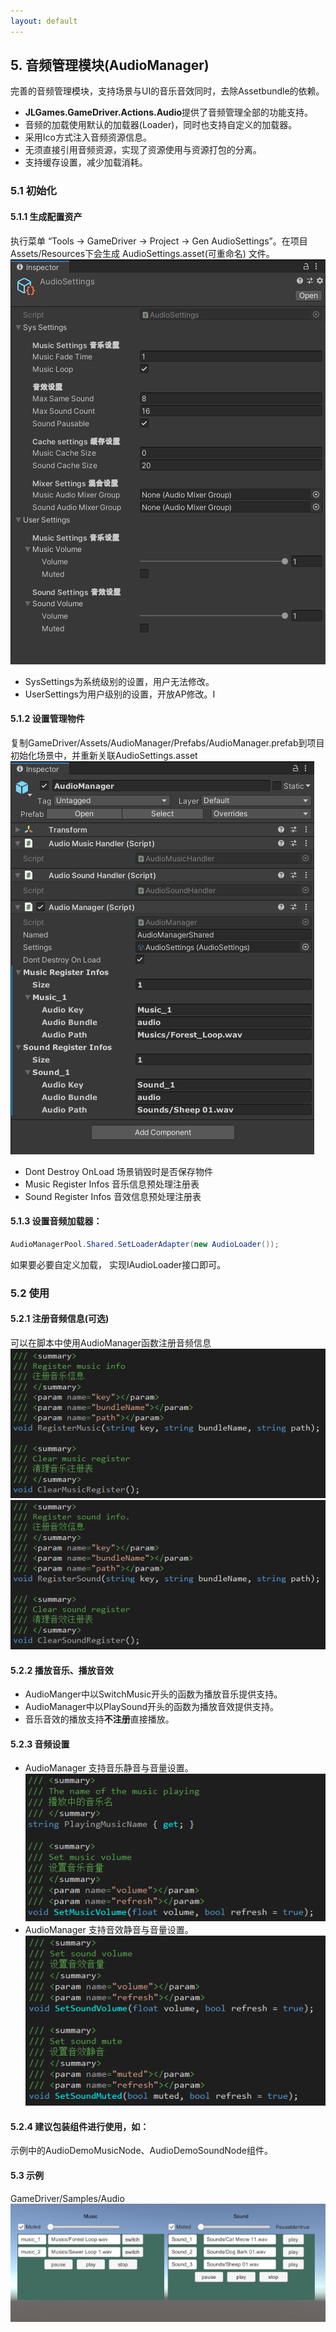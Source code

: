 ```yaml
---
layout: default
---
```

## 5. 音频管理模块(AudioManager) 
完善的音频管理模块，支持场景与UI的音乐音效同时，去除Assetbundle的依赖。

+ **JLGames.GameDriver.Actions.Audio**提供了音频管理全部的功能支持。
+ 音频的加载使用默认的加载器(Loader)，同时也支持自定义的加载器。
+ 采用Ico方式注入音频资源信息。
+ 无须直接引用音频资源，实现了资源使用与资源打包的分离。  
+ 支持缓存设置，减少加载消耗。

### 5.1 初始化

#### 5.1.1 生成配置资产
执行菜单 “Tools -> GameDriver -> Project -> Gen AudioSettings”。在项目Assets/Resources下会生成 AudioSettings.asset(可重命名) 文件。
![image](assets/img/audio_2.png)
+ SysSettings为系统级别的设置，用户无法修改。
+ UserSettings为用户级别的设置，开放AP修改。I

#### 5.1.2 设置管理物件
复制GameDriver/Assets/AudioManager/Prefabs/AudioManager.prefab到项目初始化场景中，并重新关联AudioSettings.asset
![image](assets/img/audio_1.png)
+ Dont Destroy OnLoad 场景销毁时是否保存物件
+ Music Register Infos 音乐信息预处理注册表
+ Sound Register Infos 音效信息预处理注册表

#### 5.1.3 设置音频加载器：
```C#
AudioManagerPool.Shared.SetLoaderAdapter(new AudioLoader());
```
如果要必要自定义加载， 实现IAudioLoader接口即可。

### 5.2 使用 

#### 5.2.1 注册音频信息(可选)
可以在脚本中使用AudioManager函数注册音频信息
![image](assets/img/audio_6.png)
![image](assets/img/audio_7.png)

#### 5.2.2 播放音乐、播放音效
+ AudioManger中以SwitchMusic开头的函数为播放音乐提供支持。
+ AudioManager中以PlaySound开头的函数为播放音效提供支持。
+ 音乐音效的播放支持**不注册**直接播放。

#### 5.2.3 音频设置
+ AudioManager 支持音乐静音与音量设置。
![image](assets/img/audio_8.png)
+ AudioManager 支持音效静音与音量设置。
![image](assets/img/audio_9.png)

#### 5.2.4 建议包装组件进行使用，如：
示例中的AudioDemoMusicNode、AudioDemoSoundNode组件。

#### 5.3 示例
GameDriver/Samples/Audio
![image](assets/img/audio_5.png)